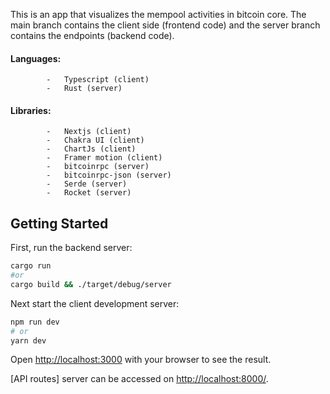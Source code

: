 This is an app that visualizes the mempool activities in bitcoin core.
The main branch contains the client side (frontend code) and the server branch contains the endpoints (backend code).

#### Languages:
            -   Typescript (client)
            -   Rust (server)

#### Libraries:
            -   Nextjs (client)
            -   Chakra UI (client)
            -   ChartJs (client)
            -   Framer motion (client)
            -   bitcoinrpc (server)
            -   bitcoinrpc-json (server)
            -   Serde (server)
            -   Rocket (server)

## Getting Started

First, run the backend server:

```bash
cargo run
#or
cargo build && ./target/debug/server
```

Next start the client development server:

```bash
npm run dev
# or
yarn dev
```

Open [http://localhost:3000](http://localhost:3000) with your browser to see the result.

[API routes] server can be accessed on [http://localhost:8000/](http://localhost:8000/). 



